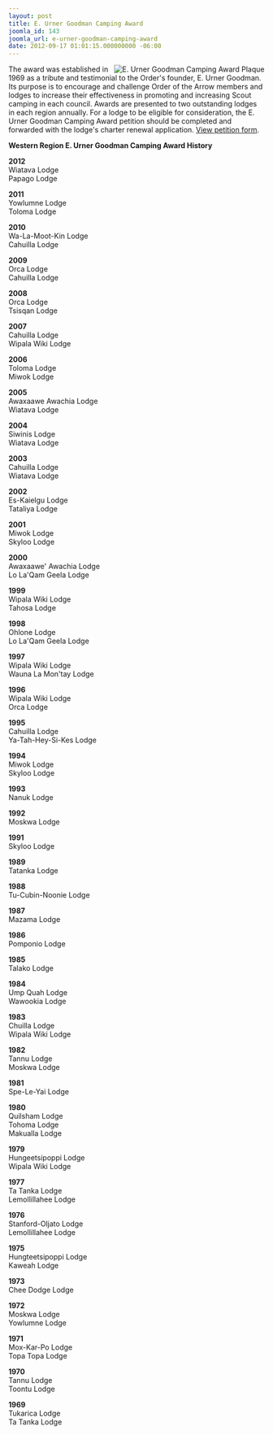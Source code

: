 ```yaml
---
layout: post
title: E. Urner Goodman Camping Award
joomla_id: 143
joomla_url: e-urner-goodman-camping-award
date: 2012-09-17 01:01:15.000000000 -06:00
---
```

<p><img src="{{site.baseurl}}images/logos/eugcamping_plaque@2x.jpg" alt="E. Urner Goodman Camping Award Plaque" align="right" /></p>
<p>The award was established in 1969 as a tribute and testimonial to the Order's founder, E. Urner Goodman. Its purpose is to encourage and challenge Order of the Arrow members and lodges to increase their effectiveness in promoting and increasing Scout camping in each council. Awards are presented to two outstanding lodges in each region annually. For a lodge to be eligible for consideration, the E. Urner Goodman Camping Award petition should be completed and forwarded with the lodge's charter renewal application. <a href="http://www.oa-bsa.org/resources/forms/" target="_blank">View petition form</a>.</p>
<p><strong>Western Region E. Urner Goodman Camping Award History</strong></p>
<p><strong>2012</strong> <br />Wiatava Lodge <br />Papago Lodge</p>
<p><strong>2011</strong> <br />Yowlumne Lodge <br />Toloma Lodge</p>
<p><strong>2010</strong><br />Wa-La-Moot-Kin Lodge&nbsp;<br />Cahuilla Lodge<span style="font-family: Arial, Verdana, Helvetica, sans-serif; font-size: x-small;"><br /></span></p>
<p><strong>2009</strong><br />Orca Lodge&nbsp;<br />Cahuilla&nbsp;Lodge</p>
<p><strong>2008</strong> <br />Orca Lodge <br />Tsisqan Lodge</p>
<p><strong>2007</strong> <br />Cahuilla Lodge <br />Wipala Wiki Lodge</p>
<p><strong>2006</strong> <br />Toloma Lodge <br />Miwok Lodge</p>
<p><strong>2005</strong> <br />Awaxaawe Awachia Lodge <br />Wiatava Lodge</p>
<p><strong>2004</strong> <br />Siwinis Lodge <br />Wiatava Lodge</p>
<p><strong>2003</strong> <br />Cahuilla Lodge <br />Wiatava Lodge</p>
<p><strong>2002</strong> <br />Es-Kaielgu Lodge <br />Tataliya Lodge</p>
<p><strong>2001</strong> <br />Miwok Lodge <br />Skyloo Lodge</p>
<p><strong>2000</strong> <br />Awaxaawe' Awachia Lodge <br />Lo La'Qam Geela Lodge</p>
<p><strong>1999</strong> <br />Wipala Wiki Lodge <br />Tahosa Lodge</p>
<p><strong>1998</strong> <br />Ohlone Lodge <br />Lo La'Qam Geela Lodge</p>
<p><strong>1997</strong> <br />Wipala Wiki Lodge <br />Wauna La Mon'tay Lodge</p>
<p><strong>1996</strong> <br />Wipala Wiki Lodge <br />Orca Lodge</p>
<p><strong>1995</strong> <br />Cahuilla Lodge <br />Ya-Tah-Hey-Si-Kes Lodge</p>
<p><strong>1994</strong> <br />Miwok Lodge <br />Skyloo Lodge</p>
<p><strong>1993</strong> <br />Nanuk Lodge</p>
<p><strong>1992</strong> <br />Moskwa Lodge</p>
<p><strong>1991</strong> <br />Skyloo Lodge</p>
<p><strong>1989</strong>&nbsp;<br />Tatanka Lodge</p>
<p><strong>1988</strong> <br />Tu-Cubin-Noonie Lodge</p>
<p><strong>1987</strong> <br />Mazama Lodge</p>
<p><strong>1986</strong> <br />Pomponio Lodge</p>
<p><strong>1985</strong> <br />Talako Lodge</p>
<p><strong>1984</strong> <br />Ump Quah Lodge <br />Wawookia Lodge</p>
<p><strong>1983</strong> <br />Chuilla Lodge <br />Wipala Wiki Lodge</p>
<p><strong>1982</strong> <br />Tannu Lodge <br />Moskwa Lodge</p>
<p><strong>1981</strong> <br />Spe-Le-Yai Lodge</p>
<p><strong>1980</strong> <br />Quilsham Lodge <br />Tohoma Lodge <br />Makualla Lodge</p>
<p><strong>1979</strong> <br />Hungeetsipoppi Lodge <br />Wipala Wiki Lodge</p>
<p><strong>1977</strong> <br />Ta Tanka Lodge <br />Lemollillahee Lodge</p>
<p><strong>1976</strong> <br />Stanford-Oljato Lodge <br />Lemollillahee Lodge</p>
<p><strong>1975</strong> <br />Hungteetsipoppi Lodge <br />Kaweah Lodge</p>
<p><strong>1973</strong> <br />Chee Dodge Lodge</p>
<p><strong>1972</strong> <br />Moskwa Lodge <br />Yowlumne Lodge</p>
<p><strong>1971</strong> <br />Mox-Kar-Po Lodge<br />Topa Topa Lodge</p>
<p><strong>1970</strong> <br />Tannu Lodge<br />Toontu Lodge</p>
<p><strong>1969</strong> <br />Tukarica Lodge<br />Ta Tanka Lodge</p>

